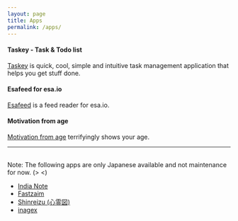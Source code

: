 ```yaml
---
layout: page
title: Apps
permalink: /apps/
---
```


#### Taskey - Task & Todo list

[Taskey]("("https://itunes.apple.com/us/app/taskey-tasuku-guan-li-todorisuto/id1063089003?ls=1&mt=8")") is quick, cool, simple and intuitive task management application that helps you get stuff done.

#### Esafeed for esa.io

[Esafeed]("https://itunes.apple.com/us/app/esafeed-for-esa.io/id1111901482?ls=1&mt=8") is a feed reader for esa.io.

#### Motivation from age

[Motivation from age]("https://itunes.apple.com/us/app/motivation-from-age/id1028896399?ls=1&mt=8") terrifyingly shows your age.

---
<br>
Note: The following apps are only Japanese available and not maintenance for now. (> <)

- [India Note]("https://itunes.apple.com/us/app/india-note-indono-xian-daiwo/id976964541?ls=1&mt=8")
- [Fastzaim]("https://itunes.apple.com/us/app/fastzaim-su-zaokuzaimni-tou/id883247555?ls=1&mt=8")
- [Shinreizu (心霊図)]("https://itunes.apple.com/us/app/xin-ling-tu/id574730808?ls=1&mt=8")
- [inagex]("https://itunes.apple.com/us/app/inagex/id552058343?ls=1&mt=8")